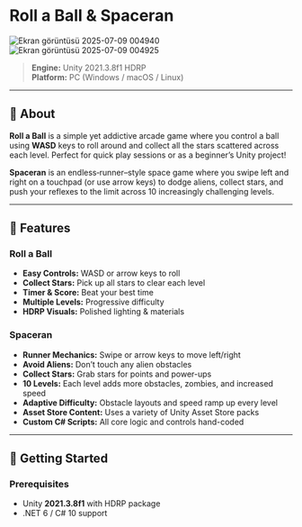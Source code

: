 # Roll a Ball & Spaceran

![Ekran görüntüsü 2025-07-09 004940](https://github.com/user-attachments/assets/2281755d-f73f-4d8d-b8b9-4f16d67ef41d)
![Ekran görüntüsü 2025-07-09 004925](https://github.com/user-attachments/assets/aa097ca0-e58a-44e9-88ad-d15b9dbca5cf)

> **Engine:** Unity 2021.3.8f1 HDRP  
> **Platform:** PC (Windows / macOS / Linux)  

---

## 📖 About

**Roll a Ball** is a simple yet addictive arcade game where you control a ball using **WASD** keys to roll around and collect all the stars scattered across each level. Perfect for quick play sessions or as a beginner’s Unity project!

**Spaceran** is an endless‐runner–style space game where you swipe left and right on a touchpad (or use arrow keys) to dodge aliens, collect stars, and push your reflexes to the limit across 10 increasingly challenging levels.

---

## 🎯 Features

### Roll a Ball
- **Easy Controls:** WASD or arrow keys to roll  
- **Collect Stars:** Pick up all stars to clear each level  
- **Timer & Score:** Beat your best time  
- **Multiple Levels:** Progressive difficulty  
- **HDRP Visuals:** Polished lighting & materials  

### Spaceran
- **Runner Mechanics:** Swipe or arrow keys to move left/right  
- **Avoid Aliens:** Don’t touch any alien obstacles  
- **Collect Stars:** Grab stars for points and power-ups  
- **10 Levels:** Each level adds more obstacles, zombies, and increased speed  
- **Adaptive Difficulty:** Obstacle layouts and speed ramp up every level  
- **Asset Store Content:** Uses a variety of Unity Asset Store packs  
- **Custom C# Scripts:** All core logic and controls hand-coded  

---

## 🚀 Getting Started

### Prerequisites

- Unity **2021.3.8f1** with HDRP package  
- .NET 6 / C# 10 support  

